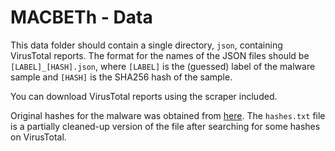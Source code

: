 # MACBETh - Data

This data folder should contain a single directory, `json`, containing VirusTotal reports. The format for the names of the JSON files should be `[LABEL]_[HASH].json`, where `[LABEL]` is the (guessed) label of the malware sample and `[HASH]` is the SHA256 hash of the sample.

You can download VirusTotal reports using the scraper included.

Original hashes for the malware was obtained from [here](https://github.com/eminunal1453/Various-Malware-Hashes/blob/main/hashes.txt). The `hashes.txt` file is a partially cleaned-up version of the file after searching for some hashes on VirusTotal.
